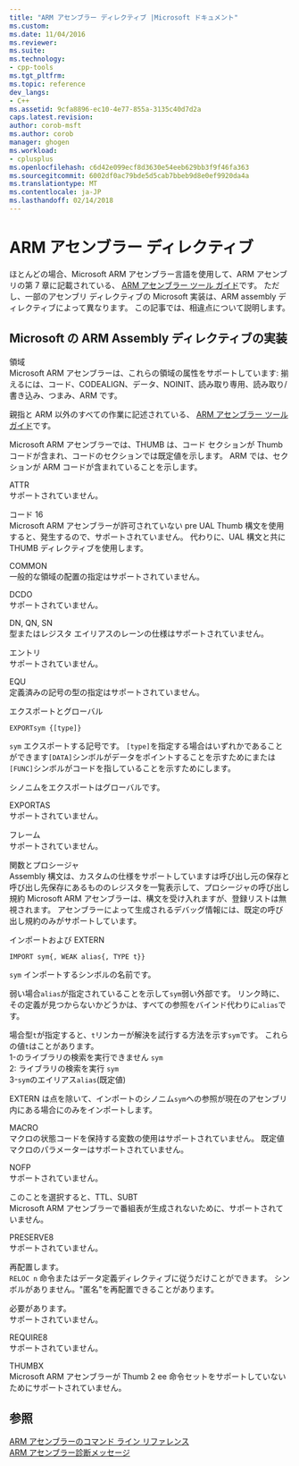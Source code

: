 ```yaml
---
title: "ARM アセンブラー ディレクティブ |Microsoft ドキュメント"
ms.custom: 
ms.date: 11/04/2016
ms.reviewer: 
ms.suite: 
ms.technology:
- cpp-tools
ms.tgt_pltfrm: 
ms.topic: reference
dev_langs:
- C++
ms.assetid: 9cfa8896-ec10-4e77-855a-3135c40d7d2a
caps.latest.revision: 
author: corob-msft
ms.author: corob
manager: ghogen
ms.workload:
- cplusplus
ms.openlocfilehash: c6d42e099ecf8d3630e54eeb629bb3f9f46fa363
ms.sourcegitcommit: 6002df0ac79bde5d5cab7bbeb9d8e0ef9920da4a
ms.translationtype: MT
ms.contentlocale: ja-JP
ms.lasthandoff: 02/14/2018
---
```

# <a name="arm-assembler-directives"></a>ARM アセンブラー ディレクティブ
ほとんどの場合、Microsoft ARM アセンブラー言語を使用して、ARM アセンブリの第 7 章に記載されている、 [ARM アセンブラー ツール ガイド](http://go.microsoft.com/fwlink/p/?linkid=246102)です。 ただし、一部のアセンブリ ディレクティブの Microsoft 実装は、ARM assembly ディレクティブによって異なります。 この記事では、相違点について説明します。  
  
## <a name="microsoft-implementations-of-arm-assembly-directives"></a>Microsoft の ARM Assembly ディレクティブの実装  
 領域  
 Microsoft ARM アセンブラーは、これらの領域の属性をサポートしています: 揃えるには、コード、CODEALIGN、データ、NOINIT、読み取り専用、読み取り/書き込み、つまみ、ARM です。  
  
 親指と ARM 以外のすべての作業に記述されている、 [ARM アセンブラー ツール ガイド](http://go.microsoft.com/fwlink/p/?linkid=246102)です。  
  
 Microsoft ARM アセンブラーでは、THUMB は、コード セクションが Thumb コードが含まれ、コードのセクションでは既定値を示します。  ARM では、セクションが ARM コードが含まれていることを示します。  
  
 ATTR  
 サポートされていません。  
  
 コード 16  
 Microsoft ARM アセンブラーが許可されていない pre UAL Thumb 構文を使用すると、発生するので、サポートされていません。  代わりに、UAL 構文と共に THUMB ディレクティブを使用します。  
  
 COMMON  
 一般的な領域の配置の指定はサポートされていません。  
  
 DCDO  
 サポートされていません。  
  
 DN, QN, SN  
 型またはレジスタ エイリアスのレーンの仕様はサポートされていません。  
  
 エントリ  
 サポートされていません。  
  
 EQU  
 定義済みの記号の型の指定はサポートされていません。  
  
 エクスポートとグローバル  
 ```  
EXPORTsym {[type]}  
```  
  
 `sym` エクスポートする記号です。  `[type]`を指定する場合はいずれかであることができます`[DATA]`シンボルがデータをポイントすることを示すためにまたは`[FUNC]`シンボルがコードを指していることを示すためにします。  
  
 シノニムをエクスポートはグローバルです。  
  
 EXPORTAS  
 サポートされていません。  
  
 フレーム  
 サポートされていません。  
  
 関数とプロシージャ  
 Assembly 構文は、カスタムの仕様をサポートしていますは呼び出し元の保存と呼び出し先保存にあるもののレジスタを一覧表示して、プロシージャの呼び出し規約 Microsoft ARM アセンブラーは、構文を受け入れますが、登録リストは無視されます。  アセンブラーによって生成されるデバッグ情報には、既定の呼び出し規約のみがサポートしています。  
  
 インポートおよび EXTERN  
 ```  
IMPORT sym{, WEAK alias{, TYPE t}}  
```  
  
 `sym` インポートするシンボルの名前です。  
  
 弱い場合`alias`が指定されていることを示して`sym`弱い外部です。 リンク時に、その定義が見つからないかどうかは、すべての参照をバインド代わりに`alias`です。  
  
 場合型`t`が指定すると、`t`リンカーが解決を試行する方法を示す`sym`です。  これらの値`t`はことがあります。   
1-のライブラリの検索を実行できません `sym`  
2: ライブラリの検索を実行 `sym`  
3-`sym`のエイリアス`alias`(既定値)  
  
 EXTERN は点を除いて、インポートのシノニム`sym`への参照が現在のアセンブリ内にある場合にのみをインポートします。  
  
 MACRO  
 マクロの状態コードを保持する変数の使用はサポートされていません。 既定値マクロのパラメーターはサポートされていません。  
  
 NOFP  
 サポートされていません。  
  
 このことを選択すると、TTL、SUBT  
 Microsoft ARM アセンブラーで番組表が生成されないために、サポートされていません。  
  
 PRESERVE8  
 サポートされていません。  
  
 再配置します。  
 `RELOC n` 命令またはデータ定義ディレクティブに従うだけことができます。 シンボルがありません。"匿名"を再配置できることがあります。  
  
 必要があります。  
 サポートされていません。  
  
 REQUIRE8  
 サポートされていません。  
  
 THUMBX  
 Microsoft ARM アセンブラーが Thumb 2 ee 命令セットをサポートしていないためにサポートされていません。  
  
## <a name="see-also"></a>参照  
 [ARM アセンブラーのコマンド ライン リファレンス](../../assembler/arm/arm-assembler-command-line-reference.md)   
 [ARM アセンブラー診断メッセージ](../../assembler/arm/arm-assembler-diagnostic-messages.md)
